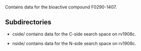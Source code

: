 Contains data for the bioactive compound F0290-1407.

## Subdirectories

- cside/ contains data for the C-side search space on rv1908c.

- nside/ contains data for the N-side search space on rv1908c.


